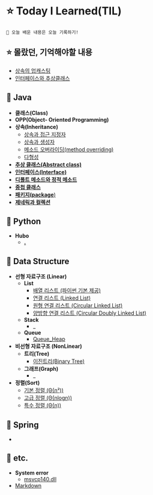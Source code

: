 # ⭐️ Today I Learned(TIL)
    🌟 오늘 배운 내용은 오늘 기록하기!
## ⭐️ 몰랐던, 기억해야할 내용
* [상속의 업캐스팅](./Remind/Remind_Upcasting.md)
* [인터페이스와 추상클래스](./Remind/Remind_Inter_abst.md)
## 📌 Java
* **클래스(Class)**
* **OPP(Object- Oriented Programming)**
* **상속(Inheritance)**
  + [상속과 접근 지정자](./Java/%EC%83%81%EC%86%8D_%EC%A0%91%EA%B7%BC%EC%A7%80%EC%A0%95%EC%9E%90.md)
  + [상속과 생성자](./Java/%EC%83%81%EC%86%8D_%EC%83%9D%EC%84%B1%EC%9E%90.md)
  + [메소드 오버라이딩(method overriding)](./Java/method_overriding.md)
  + [다형성](./Java/다형성_Polymorphism.md)
* [**추상 클래스(Abstract class)**](./Java/%EC%B6%94%EC%83%81%ED%81%B4%EB%9E%98%EC%8A%A4_AbstractClass.md)
* [**인터페이스(Interface)**](./Java/인터페이스_Interface.md)
* [**디폴트 메소드와 정적 메소드**](./Java/Default_static_method.md)
* [**중첩 클래스**](./Java/Outer_Class.md)
* [**패키지(package**)](./Java/%ED%8C%A8%ED%82%A4%EC%A7%80_Package.md)
* [**제네릭과 컬렉션**](./Java)
## 📌 Python
* **Hubo**
  + [**.**]()
## 📌 Data Structure
* **선형 자료구조 (Linear)**
  + **List**
    + [배열 리스트 (파이썬 기본 제공)]()
    + [연결 리스트 (Linked List)]()
    + [원형 연결 리스트 (Circular Linked List)]()
    + [양방향 연결 리스트 (Circular Doubly Linked List)]()
  + **Stack**
    + _
  + **Queue**
    + [Queue_Heap](./DataStructure/queue_heap.md)
* **비선형 자료구조 (NonLinear)**
  + **트리(Tree)**
    + [이진트리(Binary Tree)](./DataStructure/Binary_Tree.md)
  + **그래프(Graph)**
    + _
* **정렬(Sort)**
  + [기본 정렬 (Θ(n²))](./DataStructure/Sort_1.md)
  + [고급 정렬 (Θ(nlogn))](./DataStructure/Sort_2.md)
  + [특수 정렬 (Θ(n))](./DataStructure/Sort_3.md)
## 📌 Spring
* 
## 📌 etc.
* **System error**
  + [msvcp140.dll](./etc/msvcp140.md)
* [Markdown](./etc/Markdown.md)
